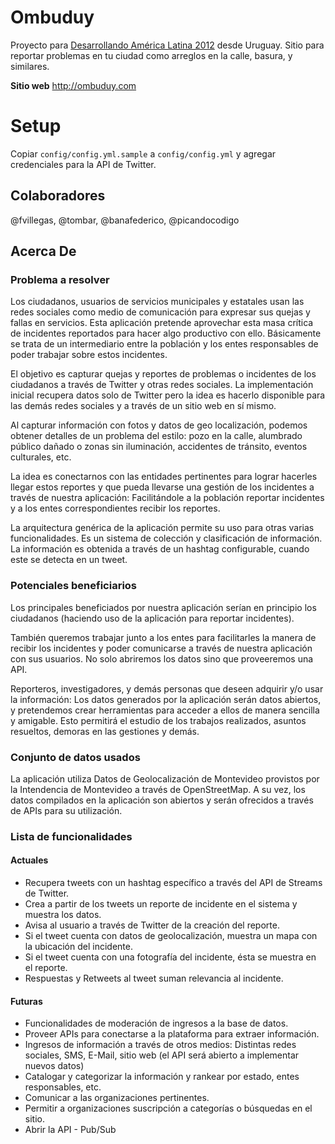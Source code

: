 Ombuduy
=======

Proyecto para [Desarrollando América Latina 2012](http://2012.desarrollandoamerica.org/) desde Uruguay. Sitio para reportar problemas en tu ciudad como arreglos en la calle, basura, y similares.

**Sitio web** http://ombuduy.com

# Setup

Copiar `config/config.yml.sample` a `config/config.yml` y agregar credenciales para la API de Twitter.

## Colaboradores
@fvillegas, @tombar, @banafederico, @picandocodigo

## Acerca De

### Problema a resolver

Los ciudadanos, usuarios de servicios municipales y estatales usan las redes sociales como medio de comunicación para expresar sus quejas y fallas en servicios. Esta aplicación pretende aprovechar esta masa crítica de incidentes reportados para hacer algo productivo con ello. Básicamente se trata de un intermediario entre la población y los entes responsables de poder trabajar sobre estos incidentes.

El objetivo es capturar quejas y reportes de problemas o incidentes de los ciudadanos a través de Twitter y otras redes sociales. La implementación inicial recupera datos solo de Twitter pero la idea es hacerlo disponible para las demás redes sociales y a través de un sitio web en sí mismo. 

Al capturar información con fotos y datos de geo localización, podemos obtener detalles de un problema del estilo: pozo en la calle, alumbrado público dañado o zonas sin iluminación, accidentes de tránsito, eventos culturales, etc.

La idea es conectarnos con las entidades pertinentes para lograr hacerles llegar estos reportes y que pueda llevarse una gestión de los incidentes a través de nuestra aplicación: Facilitándole a la población reportar incidentes y a los entes correspondientes recibir los reportes.

La arquitectura genérica de la aplicación permite su uso para otras varias funcionalidades. Es un sistema de colección y clasificación de información. La información es obtenida a través de un hashtag configurable, cuando este se detecta en un tweet.

### Potenciales beneficiarios

Los principales beneficiados por nuestra aplicación serían en principio los ciudadanos (haciendo uso de la aplicación para reportar incidentes). 

También queremos trabajar junto a los entes para facilitarles la manera de recibir los incidentes y poder comunicarse a través de nuestra aplicación con sus usuarios. No solo abriremos los datos sino que proveeremos una API.

Reporteros, investigadores, y demás personas que deseen adquirir y/o usar la información: Los datos generados por la aplicación serán datos abiertos, y pretendemos crear herramientas para acceder a ellos de manera sencilla y amigable. Esto permitirá el estudio de los trabajos realizados, asuntos resueltos, demoras en las gestiones y demás.

### Conjunto de datos usados

La aplicación utiliza Datos de Geolocalización de Montevideo provistos por la Intendencia de Montevideo a través de OpenStreetMap. A su vez, los datos compilados en la aplicación son abiertos y serán ofrecidos a través de APIs para su utilización.

### Lista de funcionalidades

#### Actuales

 * Recupera tweets con un hashtag específico a través del API de Streams de Twitter.
 * Crea a partir de los tweets un reporte de incidente en el sistema y muestra los datos.
 * Avisa al usuario a través de Twitter de la creación del reporte.
 * Si el tweet cuenta con datos de geolocalización, muestra un mapa con la ubicación del incidente.
 * Si el tweet cuenta con una fotografía del incidente, ésta se muestra en el reporte.
 * Respuestas y Retweets al tweet suman relevancia al incidente.

#### Futuras

 * Funcionalidades de moderación de ingresos a la base de datos.
 * Proveer APIs para conectarse a la plataforma para extraer información.
 * Ingresos de información a través de otros medios: Distintas redes sociales, SMS, E-Mail, sitio web (el API será abierto a implementar nuevos datos)
 * Catalogar y categorizar la información y rankear por estado, entes responsables, etc.
 * Comunicar a las organizaciones pertinentes.
 * Permitir a organizaciones suscripción a categorías o búsquedas en el sitio.
 * Abrir la API - Pub/Sub
